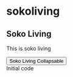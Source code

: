 # sokoliving

<!DOCTYPE html>
<html>
<head>
  <meta name="viewport" content="width=device-width, initial-scale=1">
  <link rel="stylesheet" href="https://maxcdn.bootstrapcdn.com/bootstrap/3.4.1/css/bootstrap.min.css">
  <script src="https://ajax.googleapis.com/ajax/libs/jquery/3.5.1/jquery.min.js"></script>
  <script src="https://maxcdn.bootstrapcdn.com/bootstrap/3.4.1/js/bootstrap.min.js"></script>
</head>
<body>

<div class="container">
  <h2>Soko Living</h2>
  <p>This is soko living</p>
  <button type="button" class="btn btn-info" data-toggle="collapse" data-target="#demo">Soko Living Collapsable</button>
  <div id="demo" class="collapse">
    Initial code
  </div>
</div>
